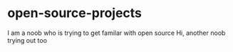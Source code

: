 # open-source-projects
I am a noob who is trying to get familar with open source
Hi, another noob trying out too
